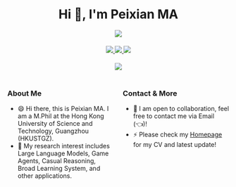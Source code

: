 <h1 align="center">Hi 👋, I'm Peixian MA</h1>

<div align="center">
  <img src="https://profile-counter.glitch.me/mpx0222/count.svg" />
</div>

<div align="center" style="margin: 20px 0">
  <a href="https://github.com/MPX0222">
    <img src="https://img.shields.io/badge/GitHub-MPX0222-blue?logo=github" />
  </a>
  <a href="">
    <img src="https://img.shields.io/badge/Steam-MPX0222-white?logo=Steam" />
  </a>
  <a href="">
    <img src="https://img.shields.io/badge/Mail-mpx0222%40qq.com-red?logo=Gmail" />
  </a>
</div>

<div align="center">
  <img src="https://github-readme-stats.vercel.app/api?username=mpx0222&show_icons=true&theme=tokyonight" />
</div>

<div style="display: flex; justify-content: space-between; margin-top: 20px">
<div style="width: 48%">

### About Me
- 😄 Hi there, this is Peixian MA. I am a M.Phil at the Hong Kong University of Science and Technology, Guangzhou (HKUSTGZ).
- 🔭 My research interest includes Large Language Models, Game Agents, Casual Reasoning, Broad Learning System, and other applications.

</div>
<div style="width: 48%">

### Contact & More
- 👯 I am open to collaboration, feel free to contact me via Email (👈)!
- ⚡ Please check my [Homepage](https://mpx0222.github.io/) for my CV and latest update!

</div>
</div>
